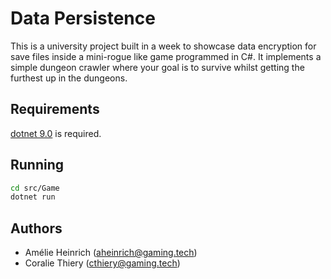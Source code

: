 # Data Persistence

This is a university project built in a week to showcase data encryption for save files inside a mini-rogue like game programmed in C#.
It implements a simple dungeon crawler where your goal is to survive whilst getting the furthest up in the dungeons.

## Requirements
[dotnet 9.0](https://dotnet.microsoft.com/fr-fr/) is required.

## Running
```bash
cd src/Game
dotnet run
```

## Authors

- Amélie Heinrich (aheinrich@gaming.tech)
- Coralie Thiery (cthiery@gaming.tech)
